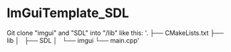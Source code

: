 # ImGuiTemplate_SDL

Git clone "imgui" and "SDL" into "/lib" like this:
'.
├── CMakeLists.txt
├── lib
│   ├── SDL
│   └── imgui
└── main.cpp'
